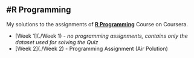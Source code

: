 
#R Programming
----
My solutions to the assignments of [**R Programming**](https://www.coursera.org/course/rprog) Course on Coursera.

+ [Week 1](./Week 1) - *no programming assignments, contains only the dataset used for solving the Quiz*
+ [Week 2](./Week 2) - Programming Assignment (Air Polution)
